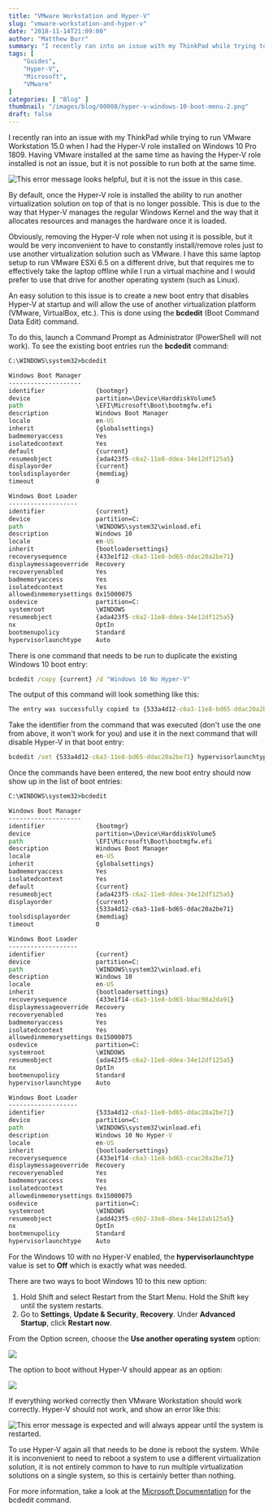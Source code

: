 ```yaml
---
title: "VMware Workstation and Hyper-V"
slug: "vmware-workstation-and-hyper-v"
date: "2018-11-14T21:09:00"
author: "Matthew Burr"
summary: "I recently ran into an issue with my ThinkPad while trying to run VMware Workstation 15.0 when I had the Hyper-V role installed on Windows 10 Pro 1809. Having VMware installed at the same time as having the Hyper-V role installed is not an issue, but it is not possible to run both of them at the same time."
tags: [
    "Guides",
    "Hyper-V",
    "Microsoft",
    "VMware"
]
categories: [ "Blog" ]
thumbnail: "/images/blog/00008/hyper-v-windows-10-boot-menu-2.png"
draft: false
---
```


I recently ran into an issue with my ThinkPad while trying to run VMware Workstation 15.0 when I had the Hyper-V role installed on Windows 10 Pro 1809. Having VMware installed at the same time as having the Hyper-V role installed is not an issue, but it is not possible to run both at the same time.

![This error message looks helpful, but it is not the issue in this case.](/images/blog/00008/vmware-error.png)

By default, once the Hyper-V role is installed the ability to run another virtualization solution on top of that is no longer possible. This is due to the way that Hyper-V manages the regular Windows Kernel and the way that it allocates resources and manages the hardware once it is loaded.

Obviously, removing the Hyper-V role when not using it is possible, but it would be very inconvenient to have to constantly install/remove roles just to use another virtualization solution such as VMware. I have this same laptop setup to run VMware ESXi 6.5 on a different drive, but that requires me to effectively take the laptop offline while I run a virtual machine and I would prefer to use that drive for another operating system (such as Linux).

An easy solution to this issue is to create a new boot entry that disables Hyper-V at startup and will allow the use of another virtualization platform (VMware, VirtualBox, etc.). This is done using the **bcdedit** (Boot Command Data Edit) command.

To do this, launch a Command Prompt as Administrator (PowerShell will not work). To see the existing boot entries run the **bcdedit** command:

```cmd
C:\WINDOWS\system32>bcdedit

Windows Boot Manager
--------------------
identifier              {bootmgr}
device                  partition=\Device\HarddiskVolume5
path                    \EFI\Microsoft\Boot\bootmgfw.efi
description             Windows Boot Manager
locale                  en-US
inherit                 {globalsettings}
badmemoryaccess         Yes
isolatedcontext         Yes
default                 {current}
resumeobject            {ada423f5-c6a2-11e8-ddea-34e12df125a5}
displayorder            {current}
toolsdisplayorder       {memdiag}
timeout                 0

Windows Boot Loader
-------------------
identifier              {current}
device                  partition=C:
path                    \WINDOWS\system32\winload.efi
description             Windows 10
locale                  en-US
inherit                 {bootloadersettings}
recoverysequence        {433e1f12-c6a3-11e8-bd65-ddac20a2be71}
displaymessageoverride  Recovery
recoveryenabled         Yes
badmemoryaccess         Yes
isolatedcontext         Yes
allowedinmemorysettings 0x15000075
osdevice                partition=C:
systemroot              \WINDOWS
resumeobject            {ada423f5-c6a2-11e8-ddea-34e12df125a5}
nx                      OptIn
bootmenupolicy          Standard
hypervisorlaunchtype    Auto
```

There is one command that needs to be run to duplicate the existing Windows 10 boot entry:

```cmd
bcdedit /copy {current} /d "Windows 10 No Hyper-V"
```

The output of this command will look something like this:

```cmd
The entry was successfully copied to {533a4d12-c6a3-11e8-bd65-ddac20a2be71}.
```

Take the identifier from the command that was executed (don't use the one from above, it won't work for you) and use it in the next command that will disable Hyper-V in that boot entry:

```cmd
bcdedit /set {533a4d12-c6a3-11e8-bd65-ddac20a2be71} hypervisorlaunchtype off
```

Once the commands have been entered, the new boot entry should now show up in the list of boot entries:

```cmd
C:\WINDOWS\system32>bcdedit

Windows Boot Manager
--------------------
identifier              {bootmgr}
device                  partition=\Device\HarddiskVolume5
path                    \EFI\Microsoft\Boot\bootmgfw.efi
description             Windows Boot Manager
locale                  en-US
inherit                 {globalsettings}
badmemoryaccess         Yes
isolatedcontext         Yes
default                 {current}
resumeobject            {ada423f5-c6a2-11e8-ddea-34e12df125a5}
displayorder            {current}
                        {533a4d12-c6a3-11e8-bd65-ddac20a2be71}
toolsdisplayorder       {memdiag}
timeout                 0

Windows Boot Loader
-------------------
identifier              {current}
device                  partition=C:
path                    \WINDOWS\system32\winload.efi
description             Windows 10
locale                  en-US
inherit                 {bootloadersettings}
recoverysequence        {433e1f14-c6a3-11e8-bd65-bbac98a2da91}
displaymessageoverride  Recovery
recoveryenabled         Yes
badmemoryaccess         Yes
isolatedcontext         Yes
allowedinmemorysettings 0x15000075
osdevice                partition=C:
systemroot              \WINDOWS
resumeobject            {ada423f5-c6a2-11e8-ddea-34e12df125a5}
nx                      OptIn
bootmenupolicy          Standard
hypervisorlaunchtype    Auto

Windows Boot Loader
-------------------
identifier              {533a4d12-c6a3-11e8-bd65-ddac20a2be71}
device                  partition=C:
path                    \WINDOWS\system32\winload.efi
description             Windows 10 No Hyper-V
locale                  en-US
inherit                 {bootloadersettings}
recoverysequence        {433e1f14-c6a3-11e8-bd65-ccac20a2be71}
displaymessageoverride  Recovery
recoveryenabled         Yes
badmemoryaccess         Yes
isolatedcontext         Yes
allowedinmemorysettings 0x15000075
osdevice                partition=C:
systemroot              \WINDOWS
resumeobject            {add423f5-c6b2-33e8-dbea-34e12ab125a5}
nx                      OptIn
bootmenupolicy          Standard
hypervisorlaunchtype    Auto
```

For the Windows 10 with no Hyper-V enabled, the **hypervisorlaunchtype** value is set to **Off** which is exactly what was needed.

There are two ways to boot Windows 10 to this new option:

1. Hold Shift and select Restart from the Start Menu. Hold the Shift key until the system restarts.
2. Go to **Settings**, **Update & Security**, **Recovery**. Under **Advanced Startup**, click **Restart now**.

From the Option screen, choose the **Use another operating system** option:

![](/images/blog/00008/hyper-v-windows-10-boot-menu-1.png)

The option to boot without Hyper-V should appear as an option:

![](/images/blog/00008/hyper-v-windows-10-boot-menu-2.png)

If everything worked correctly then VMware Workstation should work correctly. Hyper-V should not work, and show an error like this:

![This error message is expected and will always appear until the system is restarted.](/images/blog/00008/hyper-v-error.png)

To use Hyper-V again all that needs to be done is reboot the system. While it is inconvenient to need to reboot a system to use a different virtualization solution, it is not entirely common to have to run multiple virtualization solutions on a single system, so this is certainly better than nothing.

For more information, take a look at the [Microsoft Documentation](https://docs.microsoft.com/en-us/windows-hardware/manufacture/desktop/bcdedit-command-line-options) for the bcdedit command.
